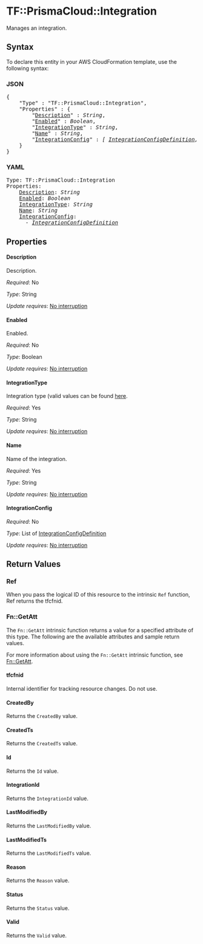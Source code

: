 # TF::PrismaCloud::Integration

Manages an integration.

## Syntax

To declare this entity in your AWS CloudFormation template, use the following syntax:

### JSON

<pre>
{
    "Type" : "TF::PrismaCloud::Integration",
    "Properties" : {
        "<a href="#description" title="Description">Description</a>" : <i>String</i>,
        "<a href="#enabled" title="Enabled">Enabled</a>" : <i>Boolean</i>,
        "<a href="#integrationtype" title="IntegrationType">IntegrationType</a>" : <i>String</i>,
        "<a href="#name" title="Name">Name</a>" : <i>String</i>,
        "<a href="#integrationconfig" title="IntegrationConfig">IntegrationConfig</a>" : <i>[ <a href="integrationconfigdefinition.md">IntegrationConfigDefinition</a>, ... ]</i>
    }
}
</pre>

### YAML

<pre>
Type: TF::PrismaCloud::Integration
Properties:
    <a href="#description" title="Description">Description</a>: <i>String</i>
    <a href="#enabled" title="Enabled">Enabled</a>: <i>Boolean</i>
    <a href="#integrationtype" title="IntegrationType">IntegrationType</a>: <i>String</i>
    <a href="#name" title="Name">Name</a>: <i>String</i>
    <a href="#integrationconfig" title="IntegrationConfig">IntegrationConfig</a>: <i>
      - <a href="integrationconfigdefinition.md">IntegrationConfigDefinition</a></i>
</pre>

## Properties

#### Description

Description.

_Required_: No

_Type_: String

_Update requires_: [No interruption](https://docs.aws.amazon.com/AWSCloudFormation/latest/UserGuide/using-cfn-updating-stacks-update-behaviors.html#update-no-interrupt)

#### Enabled

Enabled.

_Required_: No

_Type_: Boolean

_Update requires_: [No interruption](https://docs.aws.amazon.com/AWSCloudFormation/latest/UserGuide/using-cfn-updating-stacks-update-behaviors.html#update-no-interrupt)

#### IntegrationType

Integration type (valid values can be found [here](https://api.docs.prismacloud.io/reference#integrations).

_Required_: Yes

_Type_: String

_Update requires_: [No interruption](https://docs.aws.amazon.com/AWSCloudFormation/latest/UserGuide/using-cfn-updating-stacks-update-behaviors.html#update-no-interrupt)

#### Name

Name of the integration.

_Required_: Yes

_Type_: String

_Update requires_: [No interruption](https://docs.aws.amazon.com/AWSCloudFormation/latest/UserGuide/using-cfn-updating-stacks-update-behaviors.html#update-no-interrupt)

#### IntegrationConfig

_Required_: No

_Type_: List of <a href="integrationconfigdefinition.md">IntegrationConfigDefinition</a>

_Update requires_: [No interruption](https://docs.aws.amazon.com/AWSCloudFormation/latest/UserGuide/using-cfn-updating-stacks-update-behaviors.html#update-no-interrupt)

## Return Values

### Ref

When you pass the logical ID of this resource to the intrinsic `Ref` function, Ref returns the tfcfnid.

### Fn::GetAtt

The `Fn::GetAtt` intrinsic function returns a value for a specified attribute of this type. The following are the available attributes and sample return values.

For more information about using the `Fn::GetAtt` intrinsic function, see [Fn::GetAtt](https://docs.aws.amazon.com/AWSCloudFormation/latest/UserGuide/intrinsic-function-reference-getatt.html).

#### tfcfnid

Internal identifier for tracking resource changes. Do not use.

#### CreatedBy

Returns the <code>CreatedBy</code> value.

#### CreatedTs

Returns the <code>CreatedTs</code> value.

#### Id

Returns the <code>Id</code> value.

#### IntegrationId

Returns the <code>IntegrationId</code> value.

#### LastModifiedBy

Returns the <code>LastModifiedBy</code> value.

#### LastModifiedTs

Returns the <code>LastModifiedTs</code> value.

#### Reason

Returns the <code>Reason</code> value.

#### Status

Returns the <code>Status</code> value.

#### Valid

Returns the <code>Valid</code> value.

